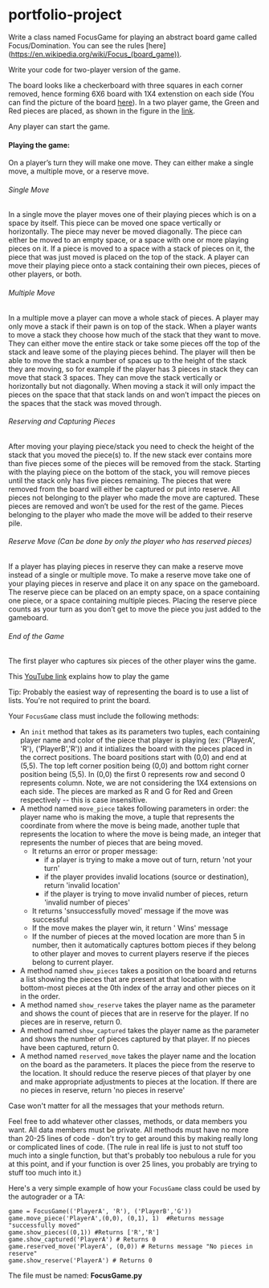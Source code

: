 # portfolio-project

Write a class named FocusGame for playing an abstract board game called Focus/Domination. You can see the rules [here]
(https://en.wikipedia.org/wiki/Focus_(board_game)).

Write your code for two-player version of the game.

The board looks like a checkerboard with three squares in each corner removed, hence forming 6X6 board with 1X4 
extenstion on each side (You can find the picture of the board [here](https://en.wikipedia.org/wiki/Focus_(board_game))). 
In a two player game, the Green and Red pieces are placed, as shown in the figure in the [link](https://en.wikipedia.org/wiki/File:Focus_01.svg). 

Any player can start the game. 
#### Playing the game:
On a player’s turn they will make one move. They can either make a single move, a multiple move, or a reserve move.
###### Single Move
In a single move the player moves one of their playing pieces which is on a space by itself. 
This piece can be moved one space vertically or horizontally. 
The piece may never be moved diagonally. The piece can either be moved to an empty space, or a space with one or more 
playing pieces on it. If a piece is moved to a space with a stack of pieces on it, 
the piece that was just moved is placed on the top of the stack. 
A player can move their playing piece onto a stack containing their own pieces, pieces of other players, or both.
###### Multiple Move
In a multiple move a player can move a whole stack of pieces. 
A player may only move a stack if their pawn is on top of the stack. 
When a player wants to move a stack they choose how much of the stack that they want to move. 
They can either move the entire stack or take some pieces off the top of the stack and leave some of the playing pieces 
behind. 
The player will then be able to move the stack a number of spaces up to the height of the stack they are moving, 
so for example if the player has 3 pieces in stack they can move that stack 3 spaces. 
They can move the stack vertically or horizontally but not diagonally. 
When moving a stack it will only impact the pieces on the space that that stack
 lands on and won’t impact the pieces on the spaces that the stack was moved through.
###### Reserving and Capturing Pieces
After moving your playing piece/stack you need to check the height of the stack that you moved the piece(s) to. 
If the new stack ever contains more than five pieces some of the pieces will be removed from the stack. 
Starting with the playing piece on the bottom of the stack, you will remove pieces until the stack only has five pieces 
remaining.
The pieces that were removed from the board will either be captured or put into reserve. All pieces not belonging 
to the player who made the move are captured. These pieces are removed and won’t be used for the rest of the game. 
Pieces belonging to the player who made the move will be added to their reserve pile.
###### Reserve Move (Can be done by only the player who has reserved pieces)
If a player has playing pieces in reserve they can make a reserve move instead of a single or multiple move. 
To make a reserve move take one of your playing pieces in reserve and place it on any space on the gameboard. 
The reserve piece can be placed on an empty space, on a space containing one piece, 
or a space containing multiple pieces. Placing the reserve piece counts as your turn 
as you don’t get to move the piece you just added to the gameboard.
###### End of the Game
The first player who captures six pieces of the other player wins the game.

This [YouTube link](https://www.youtube.com/watch?v=DVRVQM9lo9E) explains how to play the game

Tip: Probably the easiest way of representing the board is to use a list of lists.
You're not required to print the board.

Your `FocusGame` class must include the following methods:
- An `init` method that takes as its parameters two tuples, each containing player name and color of the piece that 
player is playing (ex: ('PlayerA', 'R'), ('PlayerB','R')) and it intializes the board with the pieces placed in the 
correct positions. The board positions start with (0,0) and end at (5,5). The top left corner position being (0,0) 
and bottom right corner position being (5,5). In (0,0) the first 0 represents row and second 0 represents column. 
Note, we are not considering the 1X4 extensions on each side. The pieces are marked as R and G for Red and Green 
respectively -- this is case insensitive.
- A method named `move_piece` takes following parameters in order: the player name who is making the move, a tuple that represents the coordinate from where the move is being made, another 
tuple that represents the location to where the move is being made, an integer that represents the number of pieces that are being moved.
  - It returns an error or proper message:
    - if a player is trying to make a move out of turn, return 'not your turn'
    - if the player provides invalid locations (source or destination), return 'invalid location'
    - if the player is trying to move invalid number of pieces, return 'invalid number of pieces'
   - It returns 'snsuccessfully moved' message if the move was successful
   - If the move makes the player win, it return '<player name> Wins' message
   - If the number of pieces at the moved location are more than 5 in number, then it automatically captures bottom pieces if they belong to other player and moves to current players reserve 
   if the pieces belong to current player.
- A method named `show_pieces` takes a position on the board and returns a list showing the pieces that are present at that location with the bottom-most pieces at the 0th index of the array 
and other pieces on it in the order. 
- A method named `show_reserve` takes the player name as the parameter and shows the count of pieces that are in reserve for the player. If no pieces are in reserve, return 0.
- A method named `show_captured` takes the player name as the parameter and shows the number of pieces captured by that player. If no pieces have been captured, return 0.
- A method named `reserved_move` takes the player name and the location on the board as the parameters. 
It places the piece from the reserve to the location. It should reduce the reserve 
pieces of that player by one and make appropriate adjustments to pieces at the location. 
If there are no pieces in reserve, return 'no pieces in reserve'

Case won't matter for all the messages that your methods return.

Feel free to add whatever other classes, methods, or data members you want. All data members must be private. 
All methods must have no more than 20-25 lines of code - don't try to get around this by making really long or 
complicated lines of code. (The rule in real life is just to not stuff too much into a single function, 
but that's probably too nebulous a rule for you at this point, 
and if your function is over 25 lines, you probably are trying to stuff too much into it.)


Here's a very simple example of how your `FocusGame` class could be used by the autograder or a TA:
```
game = FocusGame(('PlayerA', 'R'), ('PlayerB','G'))
game.move_piece('PlayerA',(0,0), (0,1), 1)  #Returns message "successfully moved"
game.show_pieces((0,1)) #Returns ['R','R']
game.show_captured('PlayerA') # Returns 0
game.reserved_move('PlayerA', (0,0)) # Returns message "No pieces in reserve"
game.show_reserve('PlayerA') # Returns 0
```

The file must be named: **FocusGame.py**